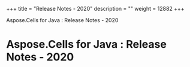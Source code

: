 +++
title = "Release Notes - 2020" 
description = "" 
weight = 12882 
+++

Aspose.Cells for Java : Release Notes - 2020  

# Aspose.Cells for Java : Release Notes - 2020


